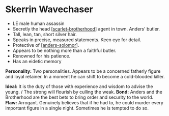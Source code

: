 # Skerrin Wavechaser

- LE male human assassin
- Secretly the head [[scarlet-brotherhood]] agent in town. Anders' butler.
- Tall, lean, tan, short silver hair.
- Speaks in precise, measured statements. Keen eye for detail.
- Protective of [[anders-solomor]].
- Appears to be nothing more than a faithful butler.
- Renowned for his patience.
- Has an eidetic memory

**Personality:** Two personalities. Appears to be a concerned fatherly figure and loyal retainer. In a moment he can shift to become a cold-blooded killer.

**Ideal:** It is the duty of those with experience and wisdom to advise the young. / The strong will flourish by culling the weak.
**Bond:** Anders and the Brotherhood are the best bets to bring order and security to the world.
**Flaw:** Arrogant. Genuinely believes that if he had to, he could murder every important figure in a single night. Sometimes he is tempted to do so.

[//begin]: # "Autogenerated link references for markdown compatibility"
[scarlet-brotherhood]: scarlet-brotherhood "Scarlet Brotherhood"
[anders-solomor]: anders-solomor "Anders Solomor"
[//end]: # "Autogenerated link references"